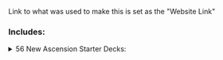 Link to what was used to make this is set as the "Website Link"

### Includes:

<details>
<summary>56 New Ascension Starter Decks:
</summary>

|Name|Unlock Level|Cards|
|:-|:-|:-|
|Eight|0| Amalgam,  Alpha,  Raven|
|Five|0| Greater Smoke,  Ourobot,  Skink|
|Four|0| M3atB0t,  Busted 3D Printer,  Necromancer|
|Nine|0| Wolf Pelt,  Burrowing Trap,  Sapphire Vessel|
|One|0| Wolf Pelt,  Beehive,  Frank & Stein|
|Seven|0| Amalgam,  Alpha,  Raven|
|Six|0| The Smoke,  Coyote,  Gravedigger|
|Ten|0| Stim Mage,  Shieldbot,  Mummy Lord|
|Thirty_five|0| Ruby Vessel,  Gift Bot,  Moose Buck|
|Three|0| Skeleton,  Revenant,  Stim Mage|
|True_Rng|0||
|Two|0| Heal Conduit,  Energy Conduit,  Heal Conduit|
|eighteen|0| Skunk,  Elk Fawn,  Master Bleene|
|eleven|0| Mrs. Bomb,  Mantis God,  Gold Nugget|
|fifteen|0| Warren,  Master Bleene,  Plasma Jimmy|
|fifty|0| Elk,  Wriggling Tail,  Mrs. Bomb|
|fifty_five|0| Rabbit Pelt,  Wolf Cub,  Wolf Pelt|
|fifty_four|0| Squirrel,  Spore Mice,  Pronghorn|
|fifty_one|0| Amalgam,  River Otter,  Gift Bot|
|fifty_three|0| Frozen Opossum,  Opossum,  Bleene's Vessel|
|fifty_two|0| Gem Detonator,  Kind Cell|
|forty|0| Orange Mage,  Boulder,  Mummy Lord|
|forty_eight|0| GR1ZZ,  Energy Conduit,  Energy Bot|
|forty_five|0| Strange Larva,  Mummy Lord,  Mole|
|forty_four|0| Banshee,  Beaver,  QU177|
|forty_nine|0| Shield Latcher,  Bait Bucket,  Urayuli|
|forty_one|0| Leaping Trap,  Child 13,  Greater Smoke|
|forty_seven|0| Energy Conduit,  Sentry Drone|
|forty_six|0| Orlu's Vessel,  GR1ZZ,  Gift Bot|
|forty_three|0| Beehive,  Fishbot,  Factory Conduit|
|forty_two|0| Mummy Lord,  Porcupine,  Bomb Latcher|
|fourteen|0| Dead Tree,  Necromancer,  Strange Frog|
|nineteen|0| Orange Mage,  Gamblobot,  Field Mice|
|seventeen|0| Force Mage,  Green Mage,  Skunk|
|sixteen|0| Long Elk,  Hawk,  Bullfrog|
|thirteen|0| Draugr,  Gem Guardian,  Heal Conduit|
|thirty|0| Emerald Vessel,  Lammergeier,  Orange Mage|
|thirty_eight|0| Goranj's Mox,  Kingfisher,  49er|
|thirty_four|0| Chime,  Sarcophagus,  Bat|
|thirty_nine|0| Tail Feathers,  The Smoke,  Ruby Mox|
|thirty_one|0| Skelemagus,  Gift Bot,  Moose Buck|
|thirty_seven|0| Blue Mage,  S0N1A,  Hand Tentacle|
|thirty_six|0| Rat King,  Hawk,  Tough Cell|
|thirty_three|0| Energy Bot,  Magpie,  Steambot|
|thirty_two|0| Cat,  Strange Frog,  Cat|
|twelve|0| Gamblobot,  Strange Pupa,  Sentry Drone|
|twenty|0| Urayuli,  Squirrel Ball,  Worker Ant|
|twenty_eight|0| Mrs. Bomb,  Junior Sage,  Strange Larva|
|twenty_five|0| Cockroach,  Raven Egg,  Boulder|
|twenty_four|0| Strange Larva,  Tough Cell,  Spore Mice|
|twenty_nine|0| Corpse Maggots,  Gravedigger,  Double Gunner|
|twenty_one|0| Dead Tree,  Shieldbot,  Worker Ant|
|twenty_seven|0| Bloodhound,  River Otter,  Grizzly|
|twenty_six|0| Ant Queen,  Mole,  Gembound Ripper|
|twenty_three|0| Pronghorn,  Great White,  Mummy Lord|
|twenty_two|0| Cockroach,  Alarm Bot,  Bell Tentacle|
</details>
